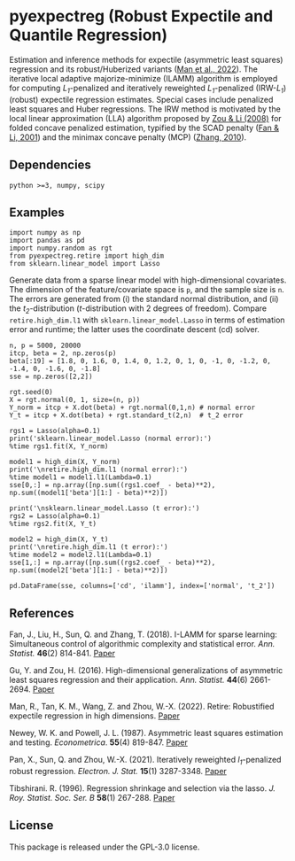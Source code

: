 # pyexpectreg (Robust Expectile and Quantile Regression)

Estimation and inference methods for expectile (asymmetric least squares) regression and its robust/Huberized variants ([Man et al., 2022](https://drive.google.com/file/d/1ldm9DhtB-yd3drPZfRFQ7JjUV51ocUHz/view)). The iterative local adaptive majorize-minimize (ILAMM) algorithm is employed for computing *L<sub>1</sub>*-penalized and iteratively reweighted *L<sub>1</sub>*-penalized (IRW-*L<sub>1</sub>*) (robust) expectile regression estimates. Special cases include penalized least squares and Huber regressions. The IRW method is motivated by the local linear approximation (LLA) algorithm proposed by [Zou & Li (2008)](https://doi.org/10.1214/009053607000000802) for folded concave penalized estimation, typified by the SCAD penalty ([Fan & Li, 2001](https://fan.princeton.edu/papers/01/penlike.pdf)) and the minimax concave penalty (MCP) ([Zhang, 2010](https://doi.org/10.1214/09-AOS729)).



## Dependencies

```
python >=3, numpy, scipy
```


## Examples

```
import numpy as np
import pandas as pd
import numpy.random as rgt
from pyexpectreg.retire import high_dim
from sklearn.linear_model import Lasso
```
Generate data from a sparse linear model with high-dimensional covariates. The dimension of the feature/covariate space is `p`, and the sample size is `n`. The errors are generated from (i) the standard normal distribution, and (ii) the *t<sub>2</sub>*-distribution (*t*-distribution with 2 degrees of freedom). Compare `retire.high_dim.l1` with `sklearn.linear_model.Lasso` in terms of estimation error and runtime; the latter uses the coordinate descent (cd) solver.

```
n, p = 5000, 20000
itcp, beta = 2, np.zeros(p)
beta[:19] = [1.8, 0, 1.6, 0, 1.4, 0, 1.2, 0, 1, 0, -1, 0, -1.2, 0, -1.4, 0, -1.6, 0, -1.8]
sse = np.zeros([2,2])

rgt.seed(0)
X = rgt.normal(0, 1, size=(n, p))
Y_norm = itcp + X.dot(beta) + rgt.normal(0,1,n) # normal error
Y_t = itcp + X.dot(beta) + rgt.standard_t(2,n)	# t_2 error

rgs1 = Lasso(alpha=0.1)
print('sklearn.linear_model.Lasso (normal error):')
%time rgs1.fit(X, Y_norm)

model1 = high_dim(X, Y_norm)
print('\nretire.high_dim.l1 (normal error):')
%time model1 = model1.l1(Lambda=0.1)
sse[0,:] = np.array([np.sum((rgs1.coef_ - beta)**2), np.sum((model1['beta'][1:] - beta)**2)])

print('\nsklearn.linear_model.Lasso (t error):')
rgs2 = Lasso(alpha=0.1)
%time rgs2.fit(X, Y_t)

model2 = high_dim(X, Y_t)
print('\nretire.high_dim.l1 (t error):')
%time model2 = model2.l1(Lambda=0.1)
sse[1,:] = np.array([np.sum((rgs2.coef_ - beta)**2), np.sum((model2['beta'][1:] - beta)**2)])

pd.DataFrame(sse, columns=['cd', 'ilamm'], index=['normal', 't_2'])
```


## References

Fan, J., Liu, H., Sun, Q. and Zhang, T. (2018). I-LAMM for sparse learning: Simultaneous control of algorithmic complexity and statistical error. *Ann. Statist.* **46**(2) 814-841. [Paper](https://doi.org/10.1214/17-AOS1568)

Gu, Y. and Zou, H. (2016). High-dimensional generalizations of asymmetric least squares regression and their application. *Ann. Statist.* **44**(6) 2661-2694. [Paper](https://doi.org/10.1214/15-AOS1431)

Man, R., Tan, K. M., Wang, Z. and Zhou, W.-X. (2022). Retire: Robustified expectile regression in high dimensions. [Paper](https://drive.google.com/file/d/1ldm9DhtB-yd3drPZfRFQ7JjUV51ocUHz/view)


Newey, W. K. and Powell, J. L. (1987). Asymmetric least squares estimation and testing. *Econometrica*. **55**(4) 819-847. [Paper](https://doi.org/10.2307/1911031)

Pan, X., Sun, Q. and Zhou, W.-X. (2021). Iteratively reweighted *l<sub>1</sub>*-penalized robust regression. *Electron. J. Stat.* **15**(1) 3287-3348. [Paper](https://doi.org/10.1214/21-EJS1862)

Tibshirani. R. (1996). Regression shrinkage and selection via the lasso. *J. Roy. Statist. Soc. Ser. B* **58**(1) 267-288. [Paper](https://www.jstor.org/stable/2346178)


## License 

This package is released under the GPL-3.0 license.
